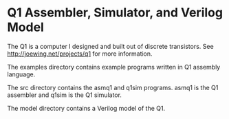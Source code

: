 
Q1 Assembler, Simulator, and Verilog Model
==============================================================================

The Q1 is a computer I designed and built out of discrete transistors.
See http://joewing.net/projects/q1 for more information.

The examples directory contains example programs written in Q1 assembly
language.

The src directory contains the asmq1 and q1sim programs.  asmq1 is the
Q1 assembler and q1sim is the Q1 simulator.

The model directory contains a Verilog model of the Q1.

